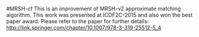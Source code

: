 #MRSH-cf
This is an improvement of MRSH-v2 approximate matching algorithm. This work was presented at ICDF2C-2015 and also won the best paper award. Please refer to the paper for further details: http://link.springer.com/chapter/10.1007/978-3-319-25512-5_4
